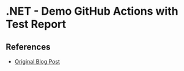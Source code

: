 # .NET - Demo GitHub Actions with Test Report

## References

- [Original Blog Post](https://seankilleen.com/2024/03/beautiful-net-test-reports-using-github-actions/?utm_content=287619614&utm_medium=social&utm_source=linkedin&hss_channel=lcp-18055275)
